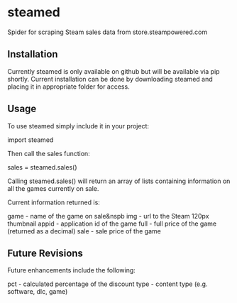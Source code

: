 steamed
=======

Spider for scraping Steam sales data from store.steampowered.com

<h2>Installation</h2>
Currently steamed is only available on github but will be available via pip shortly.
Current installation can be done by downloading steamed and placing it in appropriate folder for access.

<h2>Usage</h2>
To use steamed simply include it in your project:

import steamed

Then call the sales function:

sales = steamed.sales()

Calling steamed.sales() will return an array of lists containing information on all the games currently on sale.

Current information returned is:

game - name of the game on sale&nspb
img - url to the Steam 120px thumbnail
appid - application id of the game
full - full price of the game (returned as a decimal)
sale - sale price of the game

<h2>Future Revisions</h2>
Future enhancements include the following:

pct - calculated percentage of the discount
type - content type (e.g. software, dlc, game)
